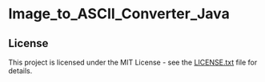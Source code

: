 # Image_to_ASCII_Converter_Java

## License

This project is licensed under the MIT License - see the [LICENSE.txt](LICENSE.txt) file for details.
